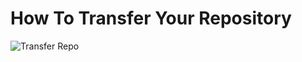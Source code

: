 # How To Transfer Your Repository

![Transfer Repo](Momentum/Snail/pictures/how_to_transfer_repo.png)